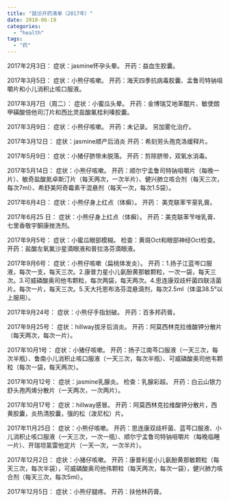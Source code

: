 ```yaml
---
title: "就诊开药清单（2017年）"
date: 2018-06-19
categories: 
  - "health"
tags: 
  - "药"
---
```


2017年2月3日： 症状：jasmine怀孕头晕。 开药：益血生胶囊。

2017年3月5日： 症状：小熊仔咳嗽。 开药：海天四季抗病毒胶囊、孟鲁司特钠咀嚼片和小儿消积止咳口服液。

2017年3月7日（周二）： 症状：小蜜瓜头晕。 开药：金博瑞艾地苯醌片、敏使朗甲磺酸倍他司汀片和西比灵盐酸氟桂利嗪胶囊。

2017年3月9日： 症状：小熊仔咳嗽。 开药：未记录。 另加雾化治疗。

2017年3月12日： 症状：jasmine顺产后消炎 开药：希刻劳头孢克洛缓释片。

2017年5月9日： 症状：小猪仔脐带未脱落。 开药：剪除脐带，双氧水消毒。

2017年5月14日： 症状：小熊仔咳嗽。 开药：顺尔宁孟鲁司特钠咀嚼片（每晚一片）、敏奇盐酸氮卓斯汀片（每天两次，一次半片）、健兴肺立咳合剂（每天三次，每次7ml）、希舒美阿奇霉素干混悬剂（每天一次，每次1.5袋）。

2017年6月4日： 症状：小熊仔身上红点（体癣）。 开药： 美克联苯苄莝乳膏。

2017年6月25 日： 症状：小熊仔身上红点（体癣）。 开药：美克联苯苄唑乳膏、七里香敬宇酮康挫洗剂。

2017年9月5号： 症状：小蜜瓜眼部模糊。 检查：黄斑Oct和眼部神经Oct检查。 开药：盐酸左氧氟沙星滴眼液和普拉洛芬滴眼液。

2017年9月6号： 症状：小熊仔咳嗽（扁桃体发炎）。 开药：1.扬子江蓝岑口服液，每次一支，每天三次。2.康普力星小儿氨酚黄那敏颗粒，一次一袋，每天三次。3.可威磷酸奥司他韦颗粒，每次两袋，每天两次。4.思连康双歧杆菌四联活菌片。每次一片，每天三次。5.天大托恩布洛芬混悬滴剂，每次2.5ml（体温38.5°以上服用）。

2017年9月24号： 症状：小熊仔手指划破。 开药：百多邦药膏。

2017年9月25号： 症状：hillway拔牙后消炎。 开药：阿莫西林克拉维酸钾分散片（每天两次，每次一片）。

2017年10月1号： 症状：小猪仔咳嗽。 开药：扬子江南芩口服液（一天三次，每次半瓶）、鲁南小儿消积止咳口服液（一天三次，每次半瓶）、可威磷酸奥司他韦颗粒（每次一袋，每天两次）。

2017年10月12号： 症状：jasmine乳腺炎。 检查：乳腺彩超。 开药：白云山银力舒头孢丙烯分散片（一天两次，一次两片）。

2017年10月17号： 症状：hillway感冒。 开药：阿莫西林克拉维酸钾分散片，西黄胶囊，炎热清胶囊，强的松（泼尼松）片。

2017年11月25日： 症状：小熊仔咳嗽。 开药：思连康双歧杆菌、蓝芩口服液、小儿消积止咳口服液（一天三次，一次一瓶）、顺尔宁孟鲁司特钠咀嚼片（每晚临睡一片）、开瑞坦氯雷他定片（一天一次，一次半片）。

2017年12月2日： 症状：小猪仔咳嗽。 开药：康普利星小儿氨酚黄那敏颗粒（每天三次，每次半袋），可威磷酸奥司他伟颗粒（每天两次，每次一袋），健兴肺力咳合剂（每天三次，每次5ml）。

2017年12月5日： 症状：小熊仔腿疼。 开药：扶他林药膏。
